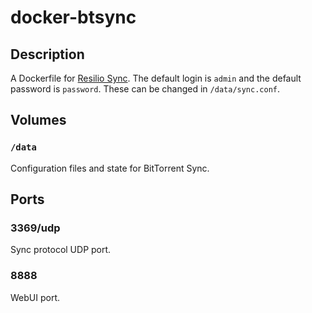 # docker-btsync

## Description

A Dockerfile for [Resilio Sync](https://www.resilio.com/individuals/). The default login is `admin` and the default password is `password`. These can be changed in `/data/sync.conf`.

## Volumes

### `/data`

Configuration files and state for BitTorrent Sync.

## Ports

### 3369/udp

Sync protocol UDP port.

### 8888

WebUI port.


